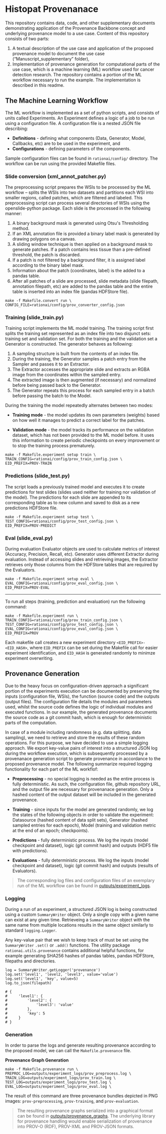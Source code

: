 # Histopat Provenanace

This repository contains data, code, and other supplementary documents demonstrating application of the Provenance Backbone concept and underlying provenance model to a use case. Content of this repository consists of two parts:

1.  A textual description of the use case and application of the proposed provenance model to document the use case (“Manuscript_supplementary” folder),
2.	Implementation of provenance generation for computational parts of the use case, which is a machine learning (ML) workflow used for cancer detection research. The repository contains a portion of the ML workflow necessary to run the example. The implementation is described in this readme.


## The Machine Learning Workflow

The ML workflow is implemented as a set of python scripts, and consists of units called Experiments. An Experiment defines a logic of a job to be run using a configuration file. A configuration file is a nested JSON file describing:

- **Definitions** - defining what components (Data, Generator, Model, Callbacks, etc) are to be used in the experiment, and
- **Configurations** - defining parameters of the components.

Sample configuration files can be found in `rationai/config/` directory. The workflow can be run using the provided Makefile files.

### Slide conversion (xml_annot_patcher.py)

The preprocessing script prepares the WSIs to be processed by the ML workflow – splits the WSIs into two datasets and partitions each WSI into smaller regions, called patches, which are filtered and labeled. This preprocessing script  can process several directories of WSIs using the openslide-python package. Each slide is the processed in the following manner:

1. A binary background mask is generated using Otsu's Thresholding method.
2. If an XML annotation file is provided a binary label mask is generated by drawing polygons on a canvas. 
3. A sliding window technique is then applied on a background mask to generate patches. If a patch contains less tissue than a pre-defined threshold, the patch is discarded.
4. If a patch is not filtered by a background filter, it is assigned label according to the binary label mask.
5. Information about the patch (coordinates, label) is the added to a pandas table.
6. After all patches of a slide are processed, slide metadata (slide filepath, annotation filepath, etc) are added to the pandas table and the entire table is inserted into an index file (pandas HDFStore file).

```
make -f Makefile.convert run \
CONFIG_FILE=rationai/config/prov_converter_config.json
```

### Training (slide_train.py)

Training script implements the ML model training. The training script first splits the training set represented as an index file into two disjunct sets: training set and validation set. For both the training and the validation set a Generator is constructed. The generator behaves as following:

1. A sampling structure  is built from the contents of an index file.
2. During the training, the Generator samples a patch entry from the Sampler and passes it to an Extractor.
3. The Extractor accesses the appropriate slide and extracts an RGBA image from the coordinates within the sampled entry.
4. The extracted image is then augmented (if necessary) and normalized before being passed back to the Generator.
5. The Generator repeats this process for each sampled entry in a batch before passing the batch to the Model.

During the training the model repeatedly alternates between two modes:

- **Training mode** - the model updates its own parameters (weights) based on how well it manages to predict a correct label for the patches.

- **Validation mode** - the model tracks its performance on the validation dataset, which has not been provided to the ML model before. It uses this information to create periodic checkpoints on every improvement or to stop the training process prematurely.

```
make -f Makefile.experiment setup train \
TRAIN_CONFIG=rationai/config/prov_train_config.json \
EID_PREFIX=PROV-TRAIN
```

### Predictions (slide_test.py)

The script loads a previously trained model and executes it to create predictions for test slides (slides used neither for training nor validation of the model). The predictions for each slide are appended to its corresponding table as to new column and saved to disk as a new predictions HDFStore file.

```
make -f Makefile.experiment setup test \
TEST_CONFIG=rationai/config/prov_test_config.json \
EID_PREFIX=PROV-PREDICT
```

### Eval (slide_eval.py)

During evaluation Evaluator objects are used to calculate metrics of interest (Accuracy, Precision, Recall, etc). Generator uses different Extractor during evaluation. Instead of accessing slides and retrieving images, the Extractor retrieves only those columns from the HDFStore tables that are required by the Evaluators.

```
make -f Makefile.experiment setup eval \
EVAL_CONFIG=rationai/config/prov_eval_config.json \
EID_PREFIX=PROV-EVAL
```

---

To run all steps (training, prediction and evaluation) run the following command:

```
make -f Makefile.experiment run \
TRAIN_CONFIG=rationai/config/prov_train_config.json \
TEST_CONFIG=rationai/config/prov_test_config.json \
EVAL_CONFIG=rationai/config/prov_eval_config.json \
EID_PREFIX=PROV
```

Each makefile call creates a new experiment directory `<EID_PREFIX>-<EID_HASH>`, where `EID_PREFIX` can be set during the Makefile call for easier experiment identification, and `EID_HASH` is generated randomly to minimze experiment overwriting.

## Provenance Generation

Due to the heavy focus on configuration-driven approach a significant portion of the experiments execution can be documented by preserving the inputs (configuration file, WSIs), the function (source code) and the outputs (output files). The configuration file details the modules and parameters used, whilst the source code defines the logic of individual modules and executed functions. In our example, the generated provenance documents the source code as a git commit hash, which is enough for deterministic parts of the computation. 

In case of a module including randomness (e.g. data splitting, data sampling), we need to retrieve and store the results of these random operations. For this purpose, we have decided to use a simple logging approach. We export key-value pairs of interest into a structured JSON log during the workflow execution, which is  subsequently processed by a provenanace generation script to generate provenance in accordance to the proposed provenance model. The following summarize required logging functionality for each part of the ML workflof:

- **Preprocessing** - no special logging is needed as the entire process is fully deterministic. As such, the configuration file, github repository URL, and the output file are necessary for provenanace generation. Only a hashed content of the output dataset will be included in the generated provenance.

- **Training** - since inputs for the model are generated randomly, we log the states of the following objects in order to validate the experiment: Datasource (hashed content of data split sets), Generator (hashed sampled entries for each epoch), Model (training and validation metric at the end of an epoch; checkpoints). 

- **Predictions** - fully deterministic process. We log the inputs (model checkpoint and dataset), logic (git commit hash) and outputs (HDF5 file with predictions).

- **Evaluations** - fully deterministic process. We log the inputs (model checkpoint and dataset), logic (git commit hash) and outputs (results of Evaluators). 

> The corresponding log files and configuration files of an exemplary run of the ML workflow can be found in [outputs/experiment_logs](/outputs/experiment_logs).

### Logging

During a run of an experiment, a structured JSON log is being constructed using a custom `SummaryWriter` object. Only a single copy with a given name can exist at any given time. Retrieveing a `SummaryWriter` object with the same name from multiple locations results in the same object similarly to standard `logging.Logger`. 

Any key-value pair that we wish to keep track of must be set using the `SummaryWriter` `.set()` or `.add()` functions. The utility package `rationai.utils.provenance` contains additional helpful functions, for example generating SHA256 hashes of pandas tables, pandas HDFStore, filepaths and directories.

```
log = SummaryWriter.getLogger('provenance')
log.set('level1', 'level2, 'level3', value='value')
log.set('level1', 'key', value=5)
log.to_json(filepath)

# {
#     'level1': {
#         'level2': {
#             'level3': 'value'
#         },
#         'key': 5
#     }
# }

```



### Generation

In order to parse the logs and generate resulting provenance according to the proposed model, we can call the `Makefile.provenance` file.

**Provenance Graph Generation**

```
make -f Makefile.provenance run \
PREPROC_LOG=outputs/experiment_logs/prov_preprocess.log \
TRAIN_LOG=outputs/experiment_logs/prov_train.log \
TEST_LOG=outputs/experiment_logs/prov_test.log \
EVAL_LOG=outputs/experiment_logs/prov_eval.log \
```

The result of this command are three provenance bundles depicted in PNG images: `prov-preprocessing`, `prov-training`, and `prov-evaluation`.

> The resulting provenance graphs serialized into a graphical format can be found in [outputs/provenance_graphs](outputs/provenance_graphs). The underlying library for provenance handling would enable serialization of provenance into PROV-O (RDF), PROV-XML and PROV-JSON formats.


